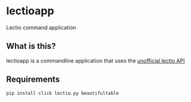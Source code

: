 # lectioapp
Lectio command application

## What is this?
lectioapp is a commandline application that uses the [unofficial lectio API](https://github.com/dnorhoj/lectio.py)

## Requirements
```
pip install click lectio.py beautifultable
```
